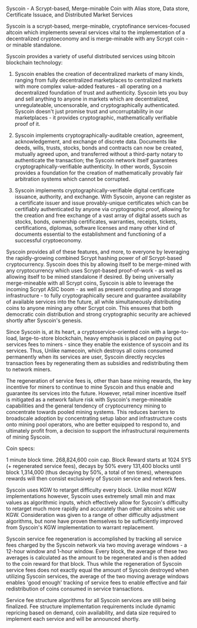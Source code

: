 Syscoin - A Scrypt-based, Merge-minable Coin with Alias store, Data store, Certificate Issuace, and Distributed Market Services

Syscoin is a scrypt-based, merge-minable, cryptofinance services-focused altcoin which implements several services vital to the implementation of a decentralized cryptoeconomy and is merge-minable with any Scrypt coin - or minable standalone.

Syscoin provides a variety of useful distributed services using bitcoin blockchain technology:

1. Syscoin enables the creation of decentralized markets of many kinds, ranging from fully decentralized marketplaces to centralized markets with more complex value-added features - all operating on a decentralized foundation of trust and authenticity.  Syscoin lets you buy and sell anything to anyone in markets which are decentralized, unregulateable, uncensorable, and cryptographically authenticated.  Syscoin doesn't just promise trust and uncorruptability in our marketplaces - it provides cryptographic, mathematically verifiable proof of it.

2. Syscoin implements cryptographically-auditable creation, agreement, acknowledgement, and exchange of discrete data.  Documents like deeds, wills, trusts, stocks, bonds and contracts can now be created, mutually agreed upon, and transferred without a third-party notary to authenticate the transaction; the Syscoin network itself guarantees cryptographically-verifiable authenticity.  In other words, Syscoin provides a foundation for the creation of mathematically provably fair arbitration systems which cannot be corrupted.

3. Syscoin implements cryptographically-verifiable digital certificate issuance, authority, and exchange. With Syscoin, anyone can register as a certificate issuer and issue provably-unique certificates which can be certifiably authenticated by anyone via cryptographic proof, allowing for the creation and free exchange of a vast array of digital assets such as stocks, bonds, ownership certificates, warranties, receipts, tickets, certifications, diplomas, software licenses and many other kind of documents essential to the establishment and functioning of a successful cryptoeconomy.

Syscoin provides all of these features, and more, to everyone by leveraging the rapidly-growing combined Scrypt hashing power of *all* Scrypt-based cryptocurrency. Syscoin does this by allowing itself to be merge-mined with any cryptocurrency which uses Scrypt-based proof-of-work - as well as allowing itself to be mined standalone if desired. By being universally merge-mineable with all Scrypt coins, Syscoin is able to leverage the incoming Scrypt ASIC boom - as well as present computing and storage infrastructure - to fully cryptographically secure and guarantee availability of available services into the future, all while simultaneously distributing coins to anyone mining any other Scrypt coin. This ensures that both democratic coin distribution and strong cryptographic security are achieved shortly after Syscoin's genesis.

Since Syscoin is, at its heart, a cryptoservice-oriented coin with a large-to-load, large-to-store blockchain, heavy emphasis is placed on paying out services fees to miners - since they enable the existence of syscoin and its services.  Thus, Unlike namecoin, which destroys all coins consumed permanently when its services are user, Syscoin directly recycles transaction fees by regenerating them as subsidies and redistributing them to network miners. 

The regeneration of service fees is, other than base mining rewards, the key incentive for miners to continue to mine Syscoin and thus enable and guarantee its services into the future. However, retail miner incentive itself is mitigated as a network failure risk with Syscoin's merge-mineable capabilities and the general tendency of cryptocurrency mining to concentrate towards pooled mining systems. This reduces barriers to broadscale adoption by concentrating setup labor and infrastructure costs onto mining pool operators, who are better equipped to respond to, and ultimately profit from, a decision to support the infrastructural requirements of mining Syscoin.

Coin specs: 

1 minute block time. 268,824,600 coin cap. Block Reward starts at 1024 SYS (+ regenerated service fees), decays by 50% every 131,400 blocks until block 1,314,000 (thus decaying by 50%, a total of ten times), whereupon rewards will then consist exclusively of Syscoin service and network fees.

Syscoin uses KGW to retarget difficulty every block. Unlike most KGW implementations however, Syscoin uses extremely small min and max values as algorithmic inputs, which effectively allow for Syscoin's difficulty to retarget much more rapidly and accurately than other altcoins whic use KGW. Consideration was given to a range of other difficulty adjustment algorithms, but none have proven themselves to be sufficiently improved from Syscoin's KGW implementation to warrant replacement. 

Syscoin service fee regeneration is accomplished by tracking all service fees charged by the Syscoin network via two moving average windows - a 12-hour window and 1-hour window.  Every block, the average of these two averages is calculated as the amount to be regenerated and is then added to the coin reward for that block. Thus while the regeneration of Syscoin service fees does not exactly equal the amount of Syscoin destroyed when utilizing Syscoin services, the average of the two moving average windows enables 'good enough' tracking of service fees to enable effective and fair redistribution of coins consumed in service transactions.

Service fee structure algorithms for all Syscoin services are still being finalized. Fee structure implementation requirements include dynamic repricing based on demand, coin availability, and data size required to implement each service and will be announced shortly. 